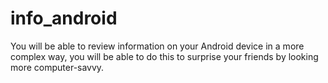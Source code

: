 # info_android
You will be able to review information on your Android device in a more complex way, you will be able to do this to surprise your friends by looking more computer-savvy.
